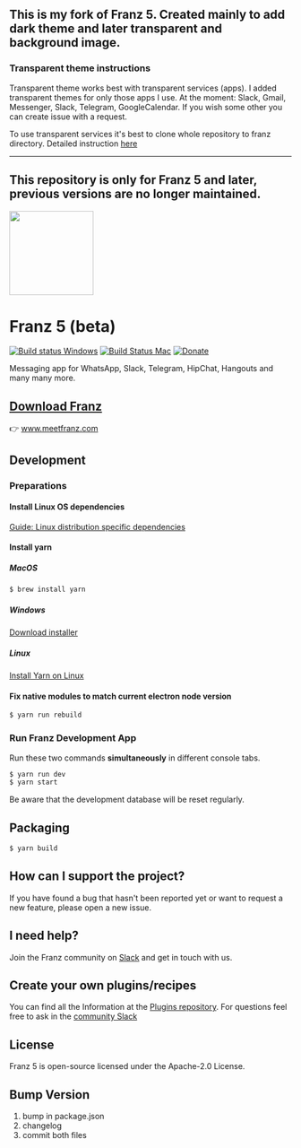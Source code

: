 **This is my fork of Franz 5. Created mainly to add dark theme and later transparent and background image.**
---


### Transparent theme instructions
Transparent theme works best with transparent services (apps). I added transparent themes for only those apps I use. 
At the moment: Slack, Gmail, Messenger, Slack, Telegram, GoogleCalendar. If you wish some  other you can create issue with a request.

To use transparent services it's best to clone whole repository to franz directory. Detailed instruction [here](https://github.com/MikeDabrowski/franz-transparent-recipes)


---


**This repository is only for Franz 5 and later, previous versions are no longer maintained.**
---

<img src="./build-helpers/images/icon.png" alt="" width="150"/>

# Franz 5 (beta)
[![Build status Windows](https://ci.appveyor.com/api/projects/status/9yman4ye19x4274o/branch/master?svg=true)](https://ci.appveyor.com/project/adlk/franz/branch/master)
 [![Build Status Mac](https://travis-ci.org/meetfranz/franz.svg?branch=master)](https://travis-ci.org/meetfranz/franz) [![Donate](https://img.shields.io/badge/Donate-PayPal-green.svg)](http://meetfranz.com/payment.html)

Messaging app for WhatsApp, Slack, Telegram, HipChat, Hangouts and many many more.

## [Download Franz](https://www.meetfranz.com)
👉 www.meetfranz.com


## Development

### Preparations

#### Install Linux OS dependencies
[Guide: Linux distribution specific dependencies](docs/linux.md)

#### Install yarn
##### MacOS
```bash
$ brew install yarn
```
##### Windows
[Download installer](https://yarnpkg.com/latest.msi)

##### Linux
[Install Yarn on Linux](https://yarnpkg.com/lang/en/docs/install/)

#### Fix native modules to match current electron node version
```bash
$ yarn run rebuild
```

### Run Franz Development App
Run these two commands __simultaneously__ in different console tabs.

```bash
$ yarn run dev
$ yarn start
```
Be aware that the development database will be reset regularly.

## Packaging
```bash
$ yarn build
```

## How can I support the project?
If you have found a bug that hasn't been reported yet or want to request a new feature, please open a new issue.

## I need help?
Join the Franz community on [Slack](http://slack.franz.im) and get in touch with us.

## Create your own plugins/recipes
You can find all the Information at the [Plugins repository](https://github.com/meetfranz/plugins).
For questions feel free to ask in the [community Slack](http://slack.franz.im)

## License
Franz 5 is open-source licensed under the Apache-2.0 License.

## Bump Version
1. bump in package.json
2. changelog
3. commit both files
